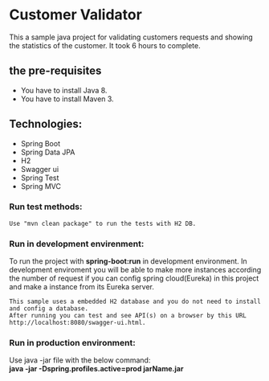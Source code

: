 # Customer Validator
This a sample java project for validating customers requests and showing the statistics of the customer. It took 6 hours to complete.

## the pre-requisites
* You have to install Java 8.
* You have to install Maven 3.

## Technologies: 
* Spring Boot
* Spring Data JPA
* H2
* Swagger ui
* Spring Test
* Spring MVC


### Run test methods:
```
Use "mvn clean package" to run the tests with H2 DB.
```

### Run in development envirenment:
To run the project with **spring-boot:run** in development environment.
In development enviroment you will be able to make more instances according the number of request 
if you can config spring cloud(Eureka) in this project and make a instance from its Eureka server.
```
This sample uses a embedded H2 database and you do not need to install and config a database.
After running you can test and see API(s) on a browser by this URL http://localhost:8080/swagger-ui.html.  
```

### Run in production environment:
Use java -jar file with the below command:  
**java -jar -Dspring.profiles.active=prod jarName.jar**

